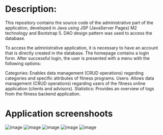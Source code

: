 <h1>Description:</h1>

This repository contains the source code of the administrative part of the application, developed in Java using JSP (JavaServer Pages) M2 technology and Bootstrap 5. DAO design pattern was used to access the database.

To access the administrative application, it is necessary to have an account that is directly created in the database. The homepage contains a login form. After successful login, the user is presented with a menu with the following options:

Categories: Enables data management (CRUD operations) regarding categories and specific attributes of fitness programs.
Users: Allows data management (CRUD operations) regarding users of the fitness online application (clients and advisors).
Statistics: Provides an overview of logs from the fitness backend application.
<h1>Application screenshoots</h1>

![image](https://github.com/Nemanja1105/Online-Fitness-Admin-JSP-M2/assets/93669392/7d69c6ea-9ffe-47bc-9010-ba3cd0692d10)
![image](https://github.com/Nemanja1105/Online-Fitness-Admin-JSP-M2/assets/93669392/c50c2bb6-0548-4ef5-8114-aa5fce4ead7d)
![image](https://github.com/Nemanja1105/Online-Fitness-Admin-JSP-M2/assets/93669392/f8e87948-75ae-4015-885a-685e93272b54)
![image](https://github.com/Nemanja1105/Online-Fitness-Admin-JSP-M2/assets/93669392/6fe81180-ec47-4958-a3b9-a20da37d9d4b)
![image](https://github.com/Nemanja1105/Online-Fitness-Admin-JSP-M2/assets/93669392/6c79be80-3dd1-4dff-8ab0-eb274e505b73)




